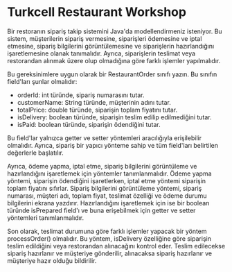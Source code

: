 # Turkcell Restaurant Workshop

Bir restoranın sipariş takip sistemini Java'da modellendirmeniz isteniyor. Bu sistem, müşterilerin sipariş vermesine, siparişleri ödemesine ve iptal etmesine, sipariş bilgilerini görüntülemesine ve siparişlerin hazırlandığını işaretlemesine olanak tanımalıdır. Ayrıca, siparişlerin teslimat veya restorandan alınmak üzere olup olmadığına göre farklı işlemler yapılmalıdır.

Bu gereksinimlere uygun olarak bir RestaurantOrder sınıfı yazın. Bu sınıfın field'ları şunlar olmalıdır:

*  orderId: int türünde, sipariş numarasını tutar.
*  customerName: String türünde, müşterinin adını tutar.
*  totalPrice: double türünde, siparişin toplam fiyatını tutar.
*  isDelivery: boolean türünde, siparişin teslim edilip edilmediğini tutar.
*  isPaid: boolean türünde, siparişin ödendiğini tutar.

Bu field'lar yalnızca getter ve setter yöntemleri aracılığıyla erişilebilir olmalıdır. Ayrıca, sipariş bir yapıcı yönteme sahip ve tüm field'ları belirtilen değerlerle başlatılır.

Ayrıca, ödeme yapma, iptal etme, sipariş bilgilerini görüntüleme ve hazırlandığını işaretlemek için yöntemler tanımlanmalıdır. Ödeme yapma yöntemi, siparişin ödendiğini işaretlerken, iptal etme yöntemi siparişin toplam fiyatını sıfırlar. Sipariş bilgilerini görüntüleme yöntemi, sipariş numarası, müşteri adı, toplam fiyat, teslimat özelliği ve ödeme durumu bilgilerini ekrana yazdırır. Hazırlandığını işaretlemek için ise bir boolean türünde isPrepared field'ı ve buna erişebilmek için getter ve setter yöntemleri tanımlanmalıdır.

Son olarak, teslimat durumuna göre farklı işlemler yapacak bir yöntem processOrder() olmalıdır. Bu yöntem, isDelivery özelliğine göre siparişin teslim edildiğini veya restorandan alınacağını kontrol eder. Teslim edilecekse sipariş hazırlanır ve müşteriye gönderilir, alınacaksa sipariş hazırlanır ve müşteriye hazır olduğu bildirilir.